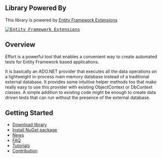 ## Library Powered By

This library is powered by [Entity Framework Extensions](http://entityframework-extensions.net/?z=github&y=entityframework-plus)

<a href="http://entityframework-extensions.net/?z=github&y=entityframework-effort">
<kbd>
<img src="https://zzzprojects.github.io/images/logo/entityframework-extensions-pub.jpg" alt="Entity Framework Extensions" />
</kbd>
</a>

## Overview

Effort is a powerful tool that enables a convenient way to create automated tests for Entity Framework based applications. 

It is basically an ADO.NET provider that executes all the data operations on a lightweight in-process main memory database instead of a traditional external database. It provides some intuitive helper methods too that make really easy to use this provider with existing ObjectContext or DbContext classes. A simple addition to existing code might be enough to create data driven tests that can run without the presence of the external database.

## Getting Started
 * [Download library](https://github.com/zzzprojects/EntityFramework-Effort/releases)
 * [Install NuGet package](https://github.com/zzzprojects/EntityFramework-Effort/wiki/NuGet-Packages)
 * [News](http://entityframework-effort.net/)
 * [FAQ](http://entityframework-effort.net/faq)
 * [Tutorials](http://entityframework-effort.net/tutorials)
 * [Contribution](http://www.zzzprojects.com/contribute)
